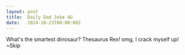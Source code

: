 ```yaml
---
layout: post
title:  Daily Dad Joke 4U
date:   2024-10-23T00:00:00Z
---
```

What's the smartest dinosaur? Thesaurus Rex! omg, I crack myself up! ~Skip
